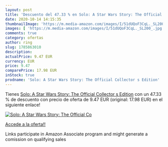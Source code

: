 ```yaml
---
layout: post
title: 'Descuento del 47.33 % en Solo: A Star Wars Story: The Official Co'
date: 2020-10-14 14:15:35
thumbnailImage: 'https://m.media-amazon.com/images/I/51dUQoF3CqL._SL200_.jpg'
images: [ 'https://m.media-amazon.com/images/I/51dUQoF3CqL._SL200_.jpg' ]
comments: true
category: ofertas
author: ring
slug: 1785863010
description:
actualPrice: 9.47 EUR
currency: EUR
price: 9.47
comparePrice: 17.98 EUR
inStock: true
prodname: 'Solo: A Star Wars Story: The Official Collector s Edition'
---
```


Tienes [Solo: A Star Wars Story: The Official Collector s Edition](https://www.amazon.es/dp/1785863010/?tag=tolees-21) con un 47.33 % de descuento con precio de oferta de 9.47 EUR (original: 17.98 EUR) en el siguiente enlace!

[![Solo: A Star Wars Story: The Official Co](https://m.media-amazon.com/images/I/51dUQoF3CqL._SL200_.jpg)](https://www.amazon.es/dp/1785863010/?tag=tolees-21)

[Accede a la oferta!!](https://www.amazon.es/dp/1785863010/?tag=tolees-21)

Links participate in Amazon Associate program and might generate a comission on qualifying sales


